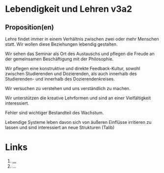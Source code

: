 <!---
   NAME - The NAME of this project is:
ethos

  FILE - The FILENAME of the current file is:
/v3a2.md

  CREATION - This project was CREATED on:
2017-01-28-16:15:00 UTC

  MODIFICATION - This project was last MODIFIED on:
2017-01-28-16:15:00 UTC

  VERSION - The current VERSION of this project is:
<git-commit-hash>-2017-01-28-16:15:00 UTC

  CREATOR(S) - This project was CREATED by:
Michael Czechowski, Martin Maga

  CONTACT - You can CONTACT the creator(s) or developer(s) of this project at:
E-Mail: mail@martinmaga.de

  COPYRIGHT - The COPYRIGHT holder of this project is:
COPYRIGHT (c) 2016 Martin Maga

  LICENSE - This project is LICENSED under the following license:
Martin Maga 2016 CC BY-SA 4.0 https://creativecommons.org

  SUBFILE – This is a SUBFILE! For more INFORMATION on this project go to:
/README.md
--->

# Lebendigkeit und Lehren v3a2

## Proposition(en)
Lehre findet immer in einem Verhältnis zwischen zwei oder mehr Menschen statt. Wir wollen diese Beziehungen lebendig gestalten.

Wir sehen das Seminar als Ort des Austauschs und pflegen die Freude an der gemeinsamen Beschäftigung mit der Philosophie.

Wir pflegen eine konstruktive und direkte Feedback-Kultur, sowohl zwischen Studierenden und Dozierenden, als auch innerhalb des Studierenden- und innerhalb des Dozierendenkreises.

Wir versuchen zu verstehen und uns verständlich zu machen.

Wir unterstützen die kreative Lehrformen und sind an einer Vielfältigkeit interessiert.

Fehler sind wichtiger Bestandteil des Wachstum.

Lebendige Systeme leben davon sich von äußeren Einflüsse irritieren zu lassen und sind interessiert an neue Strukturen (Talib)




# Links
  1. […](…)
  2. …
